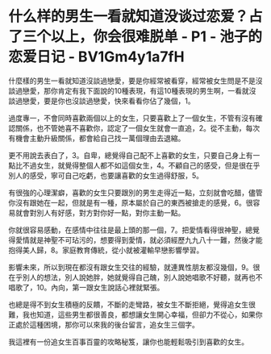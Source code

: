 # 什么样的男生一看就知道没谈过恋爱？占了三个以上，你会很难脱单 - P1 - 池子的恋爱日记 - BV1Gm4y1a7fH

什麼樣的男生一看就知道沒談過戀愛，要是你經常被看穿，經常被女生問是不是沒談過戀愛，那你肯定有我下面說的10種表現，有這10種表現的男生啊，一看就沒談過戀愛，要是你也沒談過戀愛，快來看看你佔了幾個，1。

過度專一，不會同時喜歡兩個以上的女生，只要喜歡上了一個女生，不管有沒有確認關係，也不管她喜不喜歡你，認定了一個女生就會一直追，2。從不主動，每次有機會主動升級關係，都會給自己找一萬個理由去退縮。

更不用說去表白了，3。自卑，總覺得自己配不上喜歡的女生，只要自己身上有一點比不過女生，就覺得整個人都不如這個女生，4。不顧自己的感受，但是很在乎別人的感受，寧可自己吃虧，也要讓喜歡的女生過得舒服，5。

有很強的心理潔癖，喜歡的女生只要跟別的男生走得近一點，立刻就會吃醋，儘管你沒有跟她在一起，但就是有一種，原本屬於自己的東西被搶走的感覺，6。很容易就會對別人有好感，對方對你好一點，對你主動一點。

你就很容易感動，在感情中往往是最上頭的那一個，7。把愛情看得很神聖，總覺得愛情就是神聖不可玷污的，想要得到愛情，就必須經歷九九八十一難，然後才能抱得美人歸，8。家庭教育傳統，從小就被灌輸早戀影響學習。

影響未來，所以到現在都沒有跟女生交往的經驗，就連異性朋友都沒幾個，9。很在乎別人的想法，別人說她胖，她就覺得自己醜，別人說她唱歌不好聽，就再也不唱歌了，10。內向，第一跟女生說話心裡就緊張。

也總是得不到女生積極的反饋，不斷的走彎路，被女生不斷拒絕，覺得追女生很難，我也知道，這些男生都很善良，都想讓女生開心幸福，但卻力不從心，如果你正處於這種困境，那你可以來我的後台留言，追女生三個字。

我這裡有一份追女生百事百靈的攻略秘笈，讓你也能輕鬆吸引到喜歡的女生。